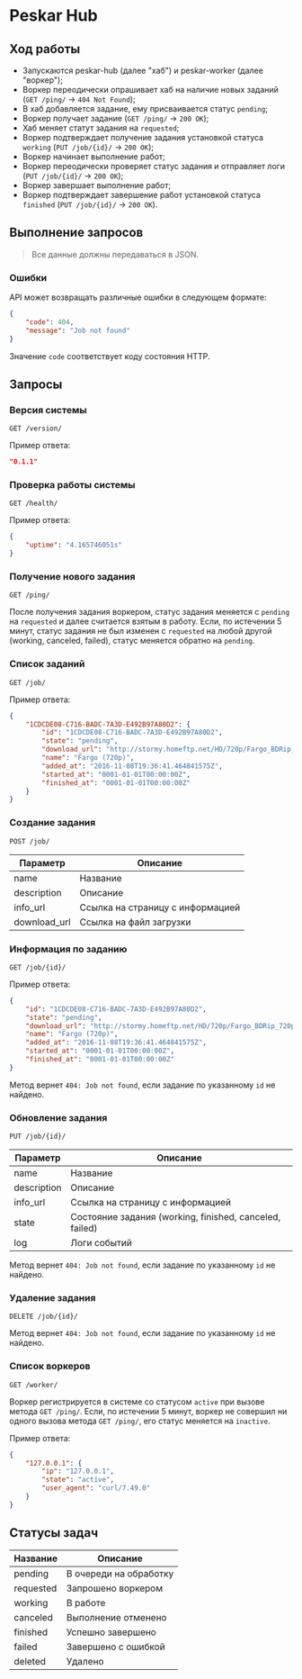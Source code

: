 # Peskar Hub

## Ход работы

* Запускаются peskar-hub (далее "хаб") и peskar-worker (далее "воркер");
* Воркер переодически опрашивает хаб на наличие новых заданий (`GET /ping/` -> `404 Not Found`);
* В хаб добавляется задание, ему присваивается статус `pending`;
* Воркер получает задание (`GET /ping/` -> `200 OK`);
* Хаб меняет статут задания на `requested`;
* Воркер подтверждает получение задания установкой статуса `working` (`PUT /job/{id}/` -> `200 OK`);
* Воркер начинает выполнение работ;
* Воркер переодически проверяет статус задания и отправляет логи (`PUT /job/{id}/` -> `200 OK`);
* Воркер завершает выполнение работ;
* Воркер подтверждает завершение работ установкой статуса `finished` (`PUT /job/{id}/` -> `200 OK`).

## Выполнение запросов

> Все данные должны передаваться в JSON.

### Ошибки

API может возвращать различные ошибки в следующем формате:

```json
{
    "code": 404,
    "message": "Job not found"
}
```

Значение `code` соответствует коду состояния HTTP.

## Запросы

### Версия системы

`GET /version/`

Пример ответа:

```json
"0.1.1"
```

### Проверка работы системы

`GET /health/`

Пример ответа:

```json
{
    "uptime": "4.165746051s"
}
```

### Получение нового задания

`GET /ping/`

После получения задания воркером, статус задания меняется с `pending` на `requested` и далее считается взятым в работу. Если, по истечении 5 минут, статус задания не был изменен с `requested` на любой другой (working, canceled, failed), статус меняется обратно на `pending`.

### Список заданий

`GET /job/`

Пример ответа:

```json
{
    "1CDCDE08-C716-BADC-7A3D-E492B97A80D2": {
        "id": "1CDCDE08-C716-BADC-7A3D-E492B97A80D2",
        "state": "pending",
        "download_url": "http://stormy.homeftp.net/HD/720p/Fargo_BDRip_720p.mkv",
        "name": "Fargo (720p)",
        "added_at": "2016-11-08T19:36:41.464841575Z",
        "started_at": "0001-01-01T00:00:00Z",
        "finished_at": "0001-01-01T00:00:00Z"
    }
}
```

### Создание задания

`POST /job/`

Параметр     | Описание
-------------|---------------------------------
name         | Название
description  | Описание
info_url     | Ссылка на страницу с информацией
download_url | Ссылка на файл загрузки

### Информация по заданию

`GET /job/{id}/`

Пример ответа:

```json
{
    "id": "1CDCDE08-C716-BADC-7A3D-E492B97A80D2",
    "state": "pending",
    "download_url": "http://stormy.homeftp.net/HD/720p/Fargo_BDRip_720p.mkv",
    "name": "Fargo (720p)",
    "added_at": "2016-11-08T19:36:41.464841575Z",
    "started_at": "0001-01-01T00:00:00Z",
    "finished_at": "0001-01-01T00:00:00Z"
}

```

Метод вернет `404: Job not found`, если задание по указанному `id` не найдено.

### Обновление задания

`PUT /job/{id}/`

Параметр    | Описание
------------|------------------------------------------------------
name        | Название
description | Описание
info_url    | Ссылка на страницу с информацией
state       | Состояние задания (working, finished, canceled, failed)
log         | Логи событий

Метод вернет `404: Job not found`, если задание по указанному `id` не найдено.

### Удаление задания

`DELETE /job/{id}/`

Метод вернет `404: Job not found`, если задание по указанному `id` не найдено.

### Список воркеров

`GET /worker/`

Воркер регистрируется в системе со статусом `active` при вызове метода `GET /ping/`. Если, по истечении 5 минут, воркер не совершил ни одного вызова метода `GET /ping/`, его статус меняется на `inactive`.

Пример ответа:

```json
{
    "127.0.0.1": {
        "ip": "127.0.0.1",
        "state": "active",
        "user_agent": "curl/7.49.0"
    }
}
```

## Статусы задач

Название  | Описание
----------|---------------------------------
pending   | В очереди на обработку
requested | Запрошено воркером
working   | В работе
canceled  | Выполнение отменено
finished  | Успешно завершено
failed    | Завершено с ошибкой
deleted   | Удалено
